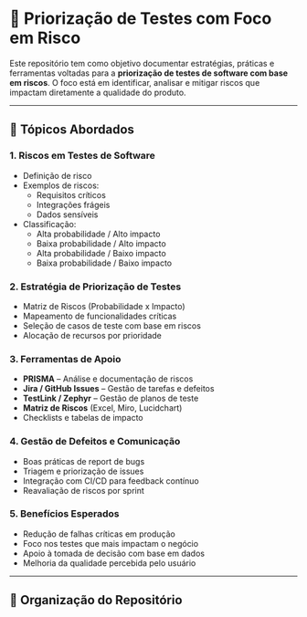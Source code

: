 # 🧪 Priorização de Testes com Foco em Risco

Este repositório tem como objetivo documentar estratégias, práticas e ferramentas voltadas para a **priorização de testes de software com base em riscos**. O foco está em identificar, analisar e mitigar riscos que impactam diretamente a qualidade do produto.

---

## 📌 Tópicos Abordados

### 1. Riscos em Testes de Software
- Definição de risco
- Exemplos de riscos:
  - Requisitos críticos
  - Integrações frágeis
  - Dados sensíveis
- Classificação:
  - Alta probabilidade / Alto impacto
  - Baixa probabilidade / Alto impacto
  - Alta probabilidade / Baixo impacto
  - Baixa probabilidade / Baixo impacto

### 2. Estratégia de Priorização de Testes
- Matriz de Riscos (Probabilidade x Impacto)
- Mapeamento de funcionalidades críticas
- Seleção de casos de teste com base em riscos
- Alocação de recursos por prioridade

### 3. Ferramentas de Apoio
- **PRISMA** – Análise e documentação de riscos
- **Jira / GitHub Issues** – Gestão de tarefas e defeitos
- **TestLink / Zephyr** – Gestão de planos de teste
- **Matriz de Riscos** (Excel, Miro, Lucidchart)
- Checklists e tabelas de impacto

### 4. Gestão de Defeitos e Comunicação
- Boas práticas de report de bugs
- Triagem e priorização de issues
- Integração com CI/CD para feedback contínuo
- Reavaliação de riscos por sprint

### 5. Benefícios Esperados
- Redução de falhas críticas em produção
- Foco nos testes que mais impactam o negócio
- Apoio à tomada de decisão com base em dados
- Melhoria da qualidade percebida pelo usuário

---

## 📂 Organização do Repositório

